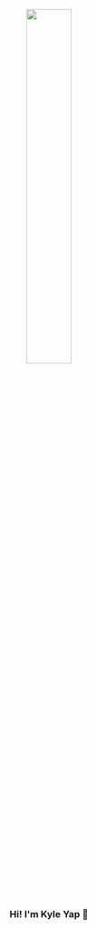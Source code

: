 <p align="center">
  <img width="40%" height="40%" src="https://github.com/famasboy888/famasboy888/assets/23441168/c498acd1-d33b-4c52-94f4-a04eafec8c5a">
</p>
<div align="center">
  
### Hi! I'm Kyle Yap 👋

</div>
